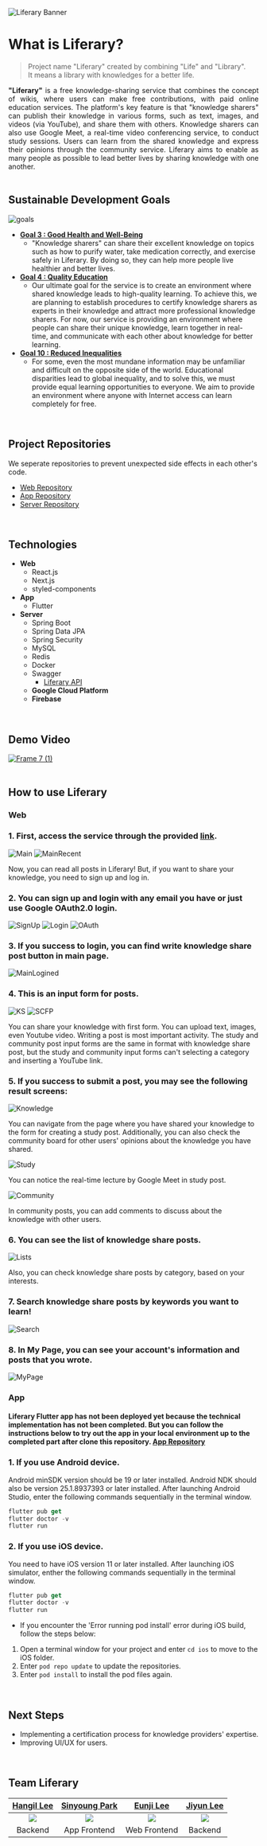 ![Liferary Banner](https://user-images.githubusercontent.com/14046092/228737335-f016bbd6-0722-481e-a1bb-025a0af0af67.png)
# What is Liferary?

> Project name "Liferary" created by combining "Life" and "Library".  
It means a library with knowledges for a better life.

<div align="justify">
  <b>"Liferary"</b> is a free knowledge-sharing service that combines the concept of wikis, where users can make free contributions, with paid online education services. The platform's key feature is that "knowledge sharers" can publish their knowledge in various forms, such as text, images, and videos (via YouTube), and share them with others. Knowledge sharers can also use Google Meet, a real-time video conferencing service, to conduct study sessions. Users can learn from the shared knowledge and express their opinions through the community service. Liferary aims to enable as many people as possible to lead better lives by sharing knowledge with one another.
</div>
<br/>

## Sustainable Development Goals
![goals](https://user-images.githubusercontent.com/14046092/228918938-da18180b-5a4f-46bd-b75b-1a9cd4c33e98.png)
* **[Goal 3 : Good Health and Well-Being](https://www.un.org/sustainabledevelopment/health/)**
  * "Knowledge sharers" can share their excellent knowledge on topics such as how to purify water, take medication correctly, and exercise safely in Liferary. By doing so, they can help more people live healthier and better lives.
* **[Goal 4 : Quality Education](https://www.un.org/sustainabledevelopment/education/)**
  * Our ultimate goal for the service is to create an environment where shared knowledge leads to high-quality learning. To achieve this, we are planning to establish procedures to certify knowledge sharers as experts in their knowledge and attract more professional knowledge sharers. For now, our service is providing an environment where people can share their unique knowledge, learn together in real-time, and communicate with each other about knowledge for better learning.
* **[Goal 10 : Reduced Inequalities](https://www.un.org/sustainabledevelopment/inequality/)**
  * For some, even the most mundane information may be unfamiliar and difficult on the opposite side of the world. Educational disparities lead to global inequality, and to solve this, we must provide equal learning opportunities to everyone. We aim to provide an environment where anyone with Internet access can learn completely for free.
<br/>

## Project Repositories
We seperate repositories to prevent unexpected side effects in each other's code.
* [Web Repository](https://github.com/GDSC-SKHU/liferary-frontend)
* [App Repository](https://github.com/GDSC-SKHU/liferary-mobile)
* [Server Repository](https://github.com/GDSC-SKHU/liferary-backend)
<br/>

## Technologies
* **Web**
  * React.js
  * Next.js
  * styled-components
* **App**
  * Flutter
* **Server**
  * Spring Boot
  * Spring Data JPA
  * Spring Security
  * MySQL
  * Redis
  * Docker
  * Swagger
    * [Liferary API](http://api-liferary.duckdns.org/swagger-ui/index.html/)
  * **Google Cloud Platform**
  * **Firebase**
<br/>

## Demo Video
[![Frame 7 (1)](https://user-images.githubusercontent.com/14046092/229252135-e6ef32ae-09b5-44b9-a460-1beeb73f6c2c.png)](https://youtu.be/Ch0Fxq5tXzw)  
<br/>

## How to use Liferary
### Web
### 1. First, access the service through the provided [link](https://liferary-frontend.vercel.app/).
![Main](https://user-images.githubusercontent.com/14046092/229236590-a5aaf0ca-cb93-4f7c-9595-3fa0ed09cb1d.png)
![MainRecent](https://user-images.githubusercontent.com/14046092/229236596-0d15c908-14f4-40df-9d81-0e4f2158f56b.png)

Now, you can read all posts in Liferary! But, if you want to share your knowledge, you need to sign up and log in.  

### 2. You can sign up and login with any email you have or just use Google OAuth2.0 login.
![SignUp](https://user-images.githubusercontent.com/14046092/229236600-338a56f7-4e58-4c83-a245-d099fc1424bd.png)
![Login](https://user-images.githubusercontent.com/14046092/229236587-30e179f2-1fe4-45ad-b00c-b4f3478a69e5.png)
![OAuth](https://user-images.githubusercontent.com/14046092/229236599-0e87eb69-862f-438f-b8d7-3dbdeb0c4529.png)  

### 3. If you success to login, you can find write knowledge share post button in main page.
![MainLogined](https://user-images.githubusercontent.com/14046092/229236592-6e2e73f7-eccd-42b1-9736-a1ddc40e37f8.png)  

### 4. This is an input form for posts.
![KS](https://user-images.githubusercontent.com/14046092/229236585-aeb9a957-59d7-4e13-a688-713058578d49.png) 
![SCFP](https://user-images.githubusercontent.com/14046092/229250879-f3001f6f-5a51-4218-aa6d-1bba3d6adbce.png) 

You can share your knowledge with first form. You can upload text, images, even Youtube video. Writing a post is most important activity. The study and community post input forms are the same in format with knowledge share post, but the study and community input forms can't selecting a category and inserting a YouTube link.  

### 5. If you success to submit a post, you may see the following result screens:
![Knowledge](https://user-images.githubusercontent.com/14046092/229236582-02486ce5-c899-4220-898e-ded3389fd41f.png)  

You can navigate from the page where you have shared your knowledge to the form for creating a study post. Additionally, you can also check the community board for other users' opinions about the knowledge you have shared.  

![Study](https://user-images.githubusercontent.com/14046092/229236601-a281cc6e-9a51-441e-937c-4ecfa3f56a69.png)  
 
You can notice the real-time lecture by Google Meet in study post.  

![Community](https://user-images.githubusercontent.com/14046092/229236576-02836df6-1177-46ea-a196-5401e436cc08.png)  

In community posts, you can add comments to discuss about the knowledge with other users.  

### 6. You can see the list of knowledge share posts.
![Lists](https://user-images.githubusercontent.com/14046092/229236586-11148756-b622-4144-a21c-9aa82c5a9990.png)  

Also, you can check knowledge share posts by category, based on your interests.  

### 7. Search knowledge share posts by keywords you want to learn! 

![Search](https://user-images.githubusercontent.com/14046092/229250080-b76392c8-df11-4625-a16d-12d6cf3bb06e.png)  

### 8. In My Page, you can see your account's information and posts that you wrote.

![MyPage](https://user-images.githubusercontent.com/14046092/229236598-57e73388-5a17-447b-9856-17659db03dd3.png)
<br/>  

### App
#### Liferary Flutter app has not been deployed yet because the technical implementation has not been completed. But you can follow the instructions below to try out the app in your local environment up to the completed part after clone this repository. [App Repository](https://github.com/GDSC-SKHU/liferary-mobile)

### 1. If you use Android device.
Android minSDK version should be 19 or later installed. Android NDK should also be version 25.1.8937393 or later installed. After launching Android Studio, enter the following commands sequentially in the terminal window.
```dart
flutter pub get
flutter doctor -v
flutter run
```

### 2. If you use iOS device.
You need to have iOS version 11 or later installed. After launching iOS simulator, enther the following commands sequentially in the terminal window.
```dart
flutter pub get
flutter doctor -v
flutter run
```

* If you encounter the 'Error running pod install' error during iOS build, follow the steps below:
1. Open a terminal window for your project and enter `cd ios` to move to the iOS folder.
2. Enter `pod repo update` to update the repositories.
3. Enter `pod install` to install the pod files again.
<br/>  

## Next Steps
* Implementing a certification process for knowledge providers' expertise.
* Improving UI/UX for users.
<br/>  

## Team Liferary
|[Hangil Lee](https://github.com/hangillee)|[Sinyoung Park](https://github.com/ParkSY0919)|[Eunji Lee](https://github.com/Lee2Eunji)|[Jiyun Lee](https://github.com/dd-jiyun)|
|:---:|:---:|:---:|:---:|
|<img src="https://github.com/hangillee.png">|<img src="https://github.com/ParkSY0919.png">|<img src="https://github.com/Lee2Eunji.png">|<img src="https://github.com/dd-jiyun.png">|
|Backend|App Frontend|Web Frontend|Backend|

